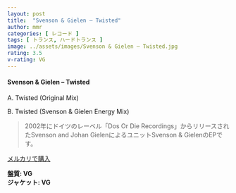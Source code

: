```yaml
---
layout: post
title:  "Svenson & Gielen – Twisted"
author: mmr
categories: [ レコード ]
tags: [ トランス, ハードトランス ]
image: ../assets/images/Svenson & Gielen – Twisted.jpg
rating: 3.5
v-rating: VG
---
```


#### Svenson & Gielen – Twisted

A. Twisted (Original Mix)

B. Twisted (Svenson & Gielen Energy Mix)

> 2002年にドイツのレーベル「Dos Or Die Recordings」からリリースされたSvenson and Johan GielenによるユニットSvenson & GielenのEPです。

[メルカリで購入](https://jp.mercari.com/item/m85727936789)

<div class="mt-4 mb-4 d-flex align-items-center">
<strong class="mr-1">盤質: VG</strong>
</div>
<div class="mt-4 mb-4 d-flex align-items-center">
<strong class="mr-1">ジャケット: VG</strong>
</div>
